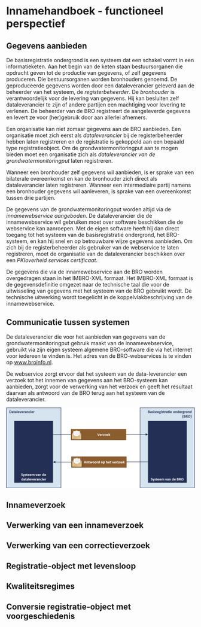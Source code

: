 # Innamehandboek - functioneel perspectief

## Gegevens aanbieden
De basisregistratie ondergrond is een systeem dat een schakel vormt in een informatieketen. Aan het begin van de keten staan bestuursorganen die opdracht geven tot de productie van gegevens, of zelf gegevens produceren. Die bestuursorganen worden bronhouders genoemd. De geproduceerde gegevens worden door een dataleverancier geleverd aan de beheerder van het systeem, de *registerbeheerder*. De *bronhouder* is verantwoordelijk voor de levering van gegevens. Hij kan besluiten zelf dataleverancier te zijn of andere partijen een machtiging voor levering te verlenen. De beheerder van de BRO registreert de aangeleverde gegevens en levert ze voor (her)gebruik door aan allerlei afnemers. 


Een organisatie kan niet zomaar gegevens aan de BRO aanbieden. Een organisatie moet zich eerst als *dataleverancier* bij de registerbeheerder hebben laten registreren en de registratie is gekoppeld aan een bepaald type registratieobject. Om de grondwatermonitoringput aan te mogen bieden moet een organisatie zich als *dataleverancier van de grondwatermonitoringput* laten registreren.

Wanneer een bronhouder zelf gegevens wil aanbieden, is er sprake van een bilaterale overeenkomst en kan de bronhouder zich direct als dataleverancier laten registreren. Wanneer een intermediaire partij namens een bronhouder gegevens wil aanleveren, is sprake van een overeenkomst tussen drie partijen. 

De gegevens van de grondwatermonitoringput worden altijd via de *innamewebservice aangeboden*. De dataleverancier die de innamewebservice wil gebruiken moet over software beschikken die de webservice kan aanroepen. Met de eigen software heeft hij dan direct toegang tot het systeem van de basisregistratie ondergrond, het BRO-systeem, en kan hij snel en op betrouwbare wijze gegevens aanbieden.
Om zich bij de registerbeheerder als gebruiker van de webservice te laten registreren, moet de organisatie van de dataleverancier beschikken over een *PKIoverheid services certificaat*.

De gegevens die via de innamewebservice aan de BRO worden overgedragen staan in het IMBRO-XML formaat. Het IMBRO-XML formaat is de gegevensdefinitie omgezet naar de technische taal die voor de uitwisseling van gegevens met het systeem van de BRO gebruikt wordt. De technische uitwerking wordt toegelicht in de koppelvlakbeschrijving van de innamewebservice.


## Communicatie tussen systemen
De dataleverancier die voor het aanbieden van gegevens van de grondwatermonitoringput gebruik maakt van de innamewebservice, gebruikt via zijn eigen systeem algemene BRO-software die via het internet voor iedereen te vinden is. 
Het adres van de BRO-webservices is te vinden op www.broinfo.nl. 

De webservice zorgt ervoor dat het systeem van de data-leverancier een verzoek tot het innemen van gegevens aan het BRO-systeem kan aanbieden, zorgt voor de verwerking van het verzoek en geeft het resultaat daarvan als antwoord van de BRO terug aan het systeem van de dataleverancier.

![Communicatie tussen leverancier en BRO ](media/communicatieSystemen.png)

## Innameverzoek

## Verwerking van een innameverzoek

## Verwerking van een correctieverzoek

## Registratie-object met levensloop

## Kwaliteitsregimes

## Conversie registratie-object met voorgeschiedenis
